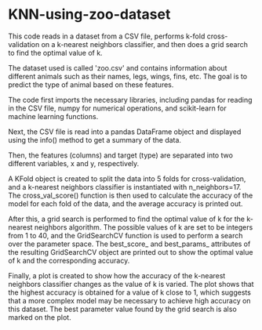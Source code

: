 # KNN-using-zoo-dataset
This code reads in a dataset from a CSV file, performs k-fold cross-validation on a k-nearest neighbors classifier, and then does a grid search to find the optimal value of k.

The dataset used is called 'zoo.csv' and contains information about different animals such as their names, legs, wings, fins, etc. The goal is to predict the type of animal based on these features.

The code first imports the necessary libraries, including pandas for reading in the CSV file, numpy for numerical operations, and scikit-learn for machine learning functions.

Next, the CSV file is read into a pandas DataFrame object and displayed using the info() method to get a summary of the data.

Then, the features (columns) and target (type) are separated into two different variables, x and y, respectively.

A KFold object is created to split the data into 5 folds for cross-validation, and a k-nearest neighbors classifier is instantiated with n_neighbors=17. The cross_val_score() function is then used to calculate the accuracy of the model for each fold of the data, and the average accuracy is printed out.

After this, a grid search is performed to find the optimal value of k for the k-nearest neighbors algorithm. The possible values of k are set to be integers from 1 to 40, and the GridSearchCV function is used to perform a search over the parameter space. The best_score_ and best_params_ attributes of the resulting GridSearchCV object are printed out to show the optimal value of k and the corresponding accuracy.

Finally, a plot is created to show how the accuracy of the k-nearest neighbors classifier changes as the value of k is varied. The plot shows that the highest accuracy is obtained for a value of k close to 1, which suggests that a more complex model may be necessary to achieve high accuracy on this dataset. The best parameter value found by the grid search is also marked on the plot.
